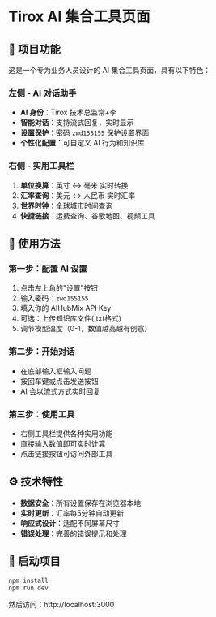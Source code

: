 # Tirox AI 集合工具页面

## 🎯 项目功能

这是一个专为业务人员设计的 AI 集合工具页面，具有以下特色：

### 左侧 - AI 对话助手
- **AI 身份**：Tirox 技术总监常+李
- **智能对话**：支持流式回复，实时显示
- **设置保护**：密码 `zwd155155` 保护设置界面
- **个性化配置**：可自定义 AI 行为和知识库

### 右侧 - 实用工具栏
1. **单位换算**：英寸 ↔ 毫米 实时转换
2. **汇率查询**：美元 ↔ 人民币 实时汇率
3. **世界时钟**：全球城市时间查询
4. **快捷链接**：运费查询、谷歌地图、视频工具

## 🚀 使用方法

### 第一步：配置 AI 设置
1. 点击左上角的"设置"按钮
2. 输入密码：`zwd155155`
3. 填入你的 AIHubMix API Key
4. 可选：上传知识库文件(.txt格式)
5. 调节模型温度（0-1，数值越高越有创意）

### 第二步：开始对话
- 在底部输入框输入问题
- 按回车键或点击发送按钮
- AI 会以流式方式实时回复

### 第三步：使用工具
- 右侧工具栏提供各种实用功能
- 直接输入数值即可实时计算
- 点击链接按钮可访问外部工具

## ⚙️ 技术特性

- **数据安全**：所有设置保存在浏览器本地
- **实时更新**：汇率每5分钟自动更新
- **响应式设计**：适配不同屏幕尺寸
- **错误处理**：完善的错误提示和处理

## 🔧 启动项目

```bash
npm install
npm run dev
```

然后访问：http://localhost:3000 